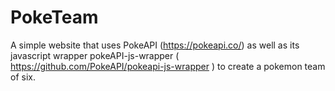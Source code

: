 # PokeTeam

A simple website that uses PokeAPI (https://pokeapi.co/) as well as its javascript wrapper pokeAPI-js-wrapper ( https://github.com/PokeAPI/pokeapi-js-wrapper ) to create a pokemon team of six.
